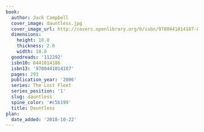 ```yaml
---
book:
  author: Jack Campbell
  cover_image: dauntless.jpg
  cover_image_url: http://covers.openlibrary.org/b/isbn/9780441014187-L.jpg
  dimensions:
    height: 18.0
    thickness: 2.0
    width: 10.8
  goodreads: '112292'
  isbn10: 0441014186
  isbn13: '9780441014187'
  pages: 293
  publication_year: '2006'
  series: The Lost Fleet
  series_position: '1'
  slug: dauntless
  spine_color: '#c5b199'
  title: Dauntless
plan:
  date_added: '2018-10-22'
---
```

